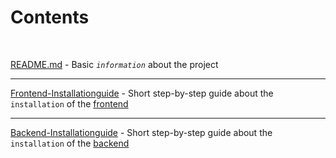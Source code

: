 # Contents

<br>

[README.md](../README.md) - Basic *`information`* about the project    

- - -
[Frontend-Installationguide](./Frontend-Installationguide.md) - Short step-by-step guide about the `installation` of the [frontend](https://git.thm.de/arsnova/arsnova-click-v2-frontend) 

- - - 
[Backend-Installationguide](./Backend-Installationguide.md) - Short step-by-step guide about the `installation` of the [backend](https://git.thm.de/arsnova/arsnova-click-v2-backend)    
